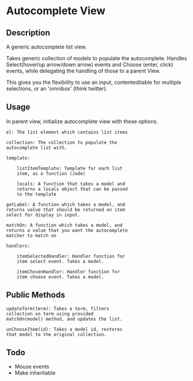 # Autocomplete View


## Description

A generic autocomplete list view.

Takes generic collection of models to populate the
autocomplete. Handles Select(hover/up arrow/down arrow)
events and Choose (enter, click) events, while delegating
the handling of those to a parent View.

This gives you the flexibility to use an input,
contenteditable for multiple selections, or an 'omnibox'
(think twitter).



## Usage
In parent view, initialize autocomplete view with
these options.

    el: The list element which contains list items

    collection: The collection to populate the
    autocomplete list with.

    template:

        listItemTemplate: Template for each list
        item, as a function (Jade)

        locals: A function that takes a model and
        returns a locals object that can be passed
        to the template

    getLabel: A function which takes a model, and
    returns value that should be returned on item
    select for display in input.

    matchOn: A function which takes a model, and
    returns a value that you want the autocomplete
    matcher to match on

    handlers:

        itemSelectedHandler: Handler function for
        item select event. Takes a model.

        itemChosenHandler: Handler function for
        item choose event. Takes a model.


## Public Methods

    updateTerm(term): Takes a term, filters
    collection on term using provided
    matchOn(model) method, and updates the list.

    unChooseItem(id): Takes a model id, restores
    that model to the original collection.


## Todo
- Mouse events
- Make inheritable
